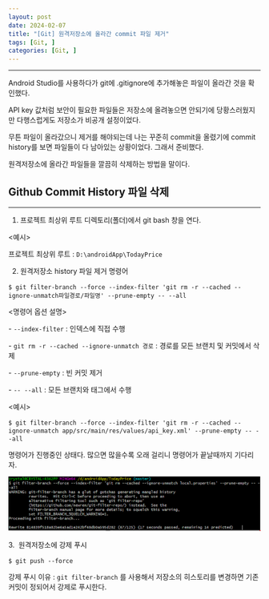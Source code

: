 ```yaml
---
layout: post
date: 2024-02-07
title: "[Git] 원격저장소에 올라간 commit 파일 제거"
tags: [Git, ]
categories: [Git, ]
---
```



---


Android Studio를 사용하다가 git에 .gitignore에 추가해놓은 파일이 올라간 것을 확인했다.


API key 값처럼 보안이 필요한 파일들은 저장소에 올려놓으면 안되기에 당황스러웠지만 다행스럽게도 저장소가 비공개 설정이었다.


무튼 파일이 올라갔으니 제거를 해야되는데 나는 꾸준히 commit을 올렸기에 commit history를 보면 파일들이 다 남아있는 상황이었다. 그래서 준비했다.


원격저장소에 올라간 파일들을 깔끔히 삭제하는 방법을 말이다.



## Github Commit History 파일 삭제


---


1. 프로젝트 최상위 루트 디렉토리(폴더)에서 git bash 창을 연다.


<예시>


프로젝트 최상위 루트 : `D:\androidApp\TodayPrice`


2. 원격저장소 history 파일 제거 명령어



 
```shell
$ git filter-branch --force --index-filter 'git rm -r --cached --ignore-unmatch파일경로/파일명' --prune-empty -- --all
```
  



<명령어 옵션 설명>


- `--index-filter` : 인덱스에 직접 수행


- `git rm -r --cached --ignore-unmatch 경로` : 경로를 모든 브랜치 및 커밋에서 삭제


- `--prune-empty` : 빈 커밋 제거


- `-- --all` : 모든 브랜치와 태그에서 수행


<예시>



 
```shell
$ git filter-branch --force --index-filter 'git rm -r --cached --ignore-unmatch app/src/main/res/values/api_key.xml' --prune-empty -- --all
```
  



명령어가 진행중인 상태다. 많으면 많을수록 오래 걸리니 명령어가 끝날때까지 기다리자.


![0](/assets/img/GBD21/0.png)


3.  원격저장소에 강제 푸시



 
```shell
$ git push --force
```
  



강제 푸시 이유 : `git filter-branch` 를 사용해서 저장소의 히스토리를 변경하면 기존 커밋이 정되어서 강제로 푸시한다.


